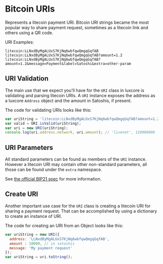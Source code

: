 # Bitcoin URIs
Represents a litecoin payment URI. Bitcoin URI strings became the most popular way to share payment request, sometimes as a litecoin link and others using a QR code.

URI Examples:

```
litecoin:LLNxdByMgALUxS7KjNq6wbfqwQmgqGqfAB
litecoin:LLNxdByMgALUxS7KjNq6wbfqwQmgqGqfAB?amount=1.2
litecoin:LLNxdByMgALUxS7KjNq6wbfqwQmgqGqfAB?amount=1.2&message=Payment&label=Satoshi&extra=other-param
```

## URI Validation
The main use that we expect you'll have for the `URI` class in luxcore is validating and parsing litecoin URIs. A `URI` instance exposes the address as a luxcore `Address` object and the amount in Satoshis, if present.

The code for validating URIs looks like this:

```javascript
var uriString = 'litecoin:LLNxdByMgALUxS7KjNq6wbfqwQmgqGqfAB?amount=1.2';
var valid = URI.isValid(uriString);
var uri = new URI(uriString);
console.log(uri.address.network, uri.amount); // 'livenet', 120000000
```

## URI Parameters
All standard parameters can be found as members of the `URI` instance. However a litecoin URI may contain other non-standard parameters, all those can be found under the `extra` namespace.

See [the official BIP21 spec](https://github.com/bitcoin/bips/blob/master/bip-0021.mediawiki) for more information.

## Create URI
Another important use case for the `URI` class is creating a litecoin URI for sharing a payment request. That can be accomplished by using a dictionary to create an instance of URI.

The code for creating an URI from an Object looks like this:

```javascript
var uriString = new URI({
  address: 'LLNxdByMgALUxS7KjNq6wbfqwQmgqGqfAB',
  amount : 10000, // in satoshis
  message: 'My payment request'
});
var uriString = uri.toString();
```
